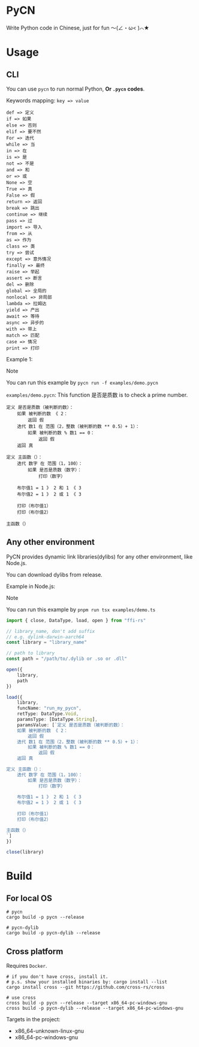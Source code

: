 # PyCN

Write Python code in Chinese, just for fun ～(∠・ω< )⌒★

# Usage

## CLI

You can use `pycn` to run normal Python, **Or `.pycn` codes**. 

Keywords mapping: `key => value`

```
def => 定义
if => 如果
else => 否则
elif => 要不然
For => 迭代
while => 当
in => 在
is => 是
not => 不是
and => 和
or => 或
None => 空
True => 真
False => 假
return => 返回
break => 跳出
continue => 继续
pass => 过
import => 导入
from => 从
as => 作为
class => 类
try => 尝试
except => 意外情况
finally => 最终
raise => 举起
assert => 断言
del => 删除
global => 全局的
nonlocal => 非局部
lambda => 拉姆达
yield => 产出
await => 等待
async => 异步的
with => 带上
match => 匹配
case => 情况
print => 打印
```

Example 1: 

> [!NOTE]
> You can run this example by `pycn run -f examples/demo.pycn`

`examples/demo.pycn`: This function 是否是质数 is to check a prime number.
```
定义 是否是质数（被判断的数）：
    如果 被判断的数 《 2：
        返回 假
    迭代 数1 在 范围（2，整数（被判断的数 ** 0.5）+ 1）：
        如果 被判断的数 % 数1 == 0：
            返回 假
    返回 真

定义 主函数（）：
    迭代 数字 在 范围（1，100）：
        如果 是否是质数（数字）：
            打印（数字）

    布尔值1 = 1 》 2 和 1 《 3
    布尔值2 = 1 》 2 或 1 《 3
    
    打印（布尔值1）
    打印（布尔值2）

主函数（）
```

## Any other environment

PyCN provides dynamic link libraries(dylibs) for any other environment, like Node.js.

You can download dylibs from release.

Example in Node.js:

> [!NOTE]
> You can run this example by `pnpm run tsx examples/demo.ts`

```ts
import { close, DataType, load, open } from "ffi-rs"

// library_name, don't add suffix
// e.g. dylink-darwin-aarch64
const library = "library_name" 

// path to library
const path = "/path/to/.dylib or .so or .dll"

open({
    library,
    path
})

load({
    library,
    funcName: "run_my_pycn",
    retType: DataType.Void,
    paramsType: [DataType.String],
    paramsValue: [`定义 是否是质数（被判断的数）：
    如果 被判断的数 《 2：
        返回 假
    迭代 数1 在 范围（2，整数（被判断的数 ** 0.5）+ 1）：
        如果 被判断的数 % 数1 == 0：
            返回 假
    返回 真

定义 主函数（）：
    迭代 数字 在 范围（1，100）：
        如果 是否是质数（数字）：
            打印（数字）
    
    布尔值1 = 1 》 2 和 1 《 3
    布尔值2 = 1 》 2 或 1 《 3
    
    打印（布尔值1）
    打印（布尔值2）

主函数（）
`]
})

close(library)
```

# Build

## For local OS

```shell
# pycn
cargo build -p pycn --release

# pycn-dylib
cargo build -p pycn-dylib --release
```

## Cross platform

Requires `Docker`.

```shell
# if you don't have cross, install it.  
# p.s. show your installed binaries by: cargo install --list
cargo install cross --git https://github.com/cross-rs/cross

# use cross
cross build -p pycn --release --target x86_64-pc-windows-gnu
cross build -p pycn-dylib --release --target x86_64-pc-windows-gnu
```

Targets in the project:
- x86_64-unknown-linux-gnu
- x86_64-pc-windows-gnu
